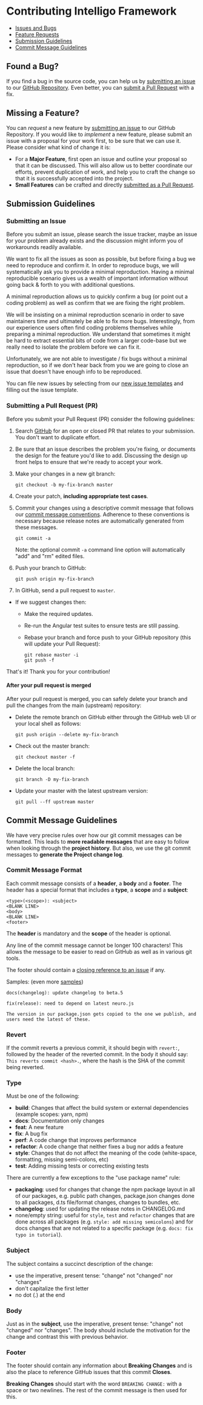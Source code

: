 # Contributing Intelligo Framework

- [Issues and Bugs](#issue)
- [Feature Requests](#feature)
- [Submission Guidelines](#submit)
- [Commit Message Guidelines](#commit)

## <a name="issue"></a> Found a Bug?

If you find a bug in the source code, you can help us by
[submitting an issue](#submit-issue) to our [GitHub Repository][github]. Even better, you can
[submit a Pull Request](#submit-pr) with a fix.

## <a name="feature"></a> Missing a Feature?

You can _request_ a new feature by [submitting an issue](#submit-issue) to our GitHub
Repository. If you would like to _implement_ a new feature, please submit an issue with
a proposal for your work first, to be sure that we can use it.
Please consider what kind of change it is:

- For a **Major Feature**, first open an issue and outline your proposal so that it can be
  discussed. This will also allow us to better coordinate our efforts, prevent duplication of work,
  and help you to craft the change so that it is successfully accepted into the project.
- **Small Features** can be crafted and directly [submitted as a Pull Request](#submit-pr).

## <a name="submit"></a> Submission Guidelines

### <a name="submit-issue"></a> Submitting an Issue

Before you submit an issue, please search the issue tracker, maybe an issue for your problem already exists and the discussion might inform you of workarounds readily available.

We want to fix all the issues as soon as possible, but before fixing a bug we need to reproduce and confirm it. In order to reproduce bugs, we will systematically ask you to provide a minimal reproduction. Having a minimal reproducible scenario gives us a wealth of important information without going back & forth to you with additional questions.

A minimal reproduction allows us to quickly confirm a bug (or point out a coding problem) as well as confirm that we are fixing the right problem.

We will be insisting on a minimal reproduction scenario in order to save maintainers time and ultimately be able to fix more bugs. Interestingly, from our experience users often find coding problems themselves while preparing a minimal reproduction. We understand that sometimes it might be hard to extract essential bits of code from a larger code-base but we really need to isolate the problem before we can fix it.

Unfortunately, we are not able to investigate / fix bugs without a minimal reproduction, so if we don't hear back from you we are going to close an issue that doesn't have enough info to be reproduced.

You can file new issues by selecting from our [new issue templates](issues/new/choose) and filling out the issue template.

### <a name="submit-pr"></a> Submitting a Pull Request (PR)

Before you submit your Pull Request (PR) consider the following guidelines:

1. Search [GitHub](pulls) for an open or closed PR
   that relates to your submission. You don't want to duplicate effort.
1. Be sure that an issue describes the problem you're fixing, or documents the design for the feature you'd like to add.
   Discussing the design up front helps to ensure that we're ready to accept your work.
1. Make your changes in a new git branch:

   ```shell
   git checkout -b my-fix-branch master
   ```

1. Create your patch, **including appropriate test cases**.
1. Commit your changes using a descriptive commit message that follows our
   [commit message conventions](#commit). Adherence to these conventions
   is necessary because release notes are automatically generated from these messages.

   ```shell
   git commit -a
   ```

   Note: the optional commit `-a` command line option will automatically "add" and "rm" edited files.

1. Push your branch to GitHub:

   ```shell
   git push origin my-fix-branch
   ```

1. In GitHub, send a pull request to `master`.

- If we suggest changes then:

  - Make the required updates.
  - Re-run the Angular test suites to ensure tests are still passing.
  - Rebase your branch and force push to your GitHub repository (this will update your Pull Request):

    ```shell
    git rebase master -i
    git push -f
    ```

That's it! Thank you for your contribution!

#### After your pull request is merged

After your pull request is merged, you can safely delete your branch and pull the changes
from the main (upstream) repository:

- Delete the remote branch on GitHub either through the GitHub web UI or your local shell as follows:

  ```shell
  git push origin --delete my-fix-branch
  ```

- Check out the master branch:

  ```shell
  git checkout master -f
  ```

- Delete the local branch:

  ```shell
  git branch -D my-fix-branch
  ```

- Update your master with the latest upstream version:

  ```shell
  git pull --ff upstream master
  ```

## <a name="commit"></a> Commit Message Guidelines

We have very precise rules over how our git commit messages can be formatted. This leads to **more
readable messages** that are easy to follow when looking through the **project history**. But also,
we use the git commit messages to **generate the Project change log**.

### Commit Message Format

Each commit message consists of a **header**, a **body** and a **footer**. The header has a special
format that includes a **type**, a **scope** and a **subject**:

```
<type>(<scope>): <subject>
<BLANK LINE>
<body>
<BLANK LINE>
<footer>
```

The **header** is mandatory and the **scope** of the header is optional.

Any line of the commit message cannot be longer 100 characters! This allows the message to be easier
to read on GitHub as well as in various git tools.

The footer should contain a [closing reference to an issue](https://help.github.com/articles/closing-issues-via-commit-messages/) if any.

Samples: (even more [samples](https://github.com/intelligo-systems/intelligo/commits/master))

```
docs(changelog): update changelog to beta.5
```

```
fix(release): need to depend on latest neuro.js

The version in our package.json gets copied to the one we publish, and users need the latest of these.
```

### Revert

If the commit reverts a previous commit, it should begin with `revert:`, followed by the header of the reverted commit. In the body it should say: `This reverts commit <hash>.`, where the hash is the SHA of the commit being reverted.

### Type

Must be one of the following:

- **build**: Changes that affect the build system or external dependencies (example scopes: yarn, npm)
- **docs**: Documentation only changes
- **feat**: A new feature
- **fix**: A bug fix
- **perf**: A code change that improves performance
- **refactor**: A code change that neither fixes a bug nor adds a feature
- **style**: Changes that do not affect the meaning of the code (white-space, formatting, missing semi-colons, etc)
- **test**: Adding missing tests or correcting existing tests

There are currently a few exceptions to the "use package name" rule:

- **packaging**: used for changes that change the npm package layout in all of our packages, e.g.
  public path changes, package.json changes done to all packages, d.ts file/format changes, changes
  to bundles, etc.
- **changelog**: used for updating the release notes in CHANGELOG.md
- none/empty string: useful for `style`, `test` and `refactor` changes that are done across all
  packages (e.g. `style: add missing semicolons`) and for docs changes that are not related to a
  specific package (e.g. `docs: fix typo in tutorial`).

### Subject

The subject contains a succinct description of the change:

- use the imperative, present tense: "change" not "changed" nor "changes"
- don't capitalize the first letter
- no dot (.) at the end

### Body

Just as in the **subject**, use the imperative, present tense: "change" not "changed" nor "changes".
The body should include the motivation for the change and contrast this with previous behavior.

### Footer

The footer should contain any information about **Breaking Changes** and is also the place to
reference GitHub issues that this commit **Closes**.

**Breaking Changes** should start with the word `BREAKING CHANGE:` with a space or two newlines. The rest of the commit message is then used for this.

[github]: https://github.com/intelligo-systems/intelligo
[js-style-guide]: https://google.github.io/styleguide/jsguide.html